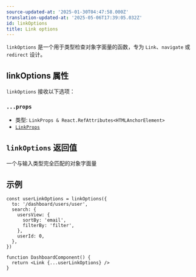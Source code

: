```yaml
---
source-updated-at: '2025-01-30T04:47:58.000Z'
translation-updated-at: '2025-05-06T17:39:05.032Z'
id: linkOptions
title: Link options
---
```


`linkOptions` 是一个用于类型检查对象字面量的函数，专为 `Link`、`navigate` 或 `redirect` 设计。

## linkOptions 属性

`linkOptions` 接收以下选项：

### `...props`

- 类型: `LinkProps & React.RefAttributes<HTMLAnchorElement>`
- [`LinkProps`](./LinkPropsType.md)

## `linkOptions` 返回值

一个与输入类型完全匹配的对象字面量

## 示例

```tsx
const userLinkOptions = linkOptions({
  to: '/dashboard/users/user',
  search: {
    usersView: {
      sortBy: 'email',
      filterBy: 'filter',
    },
    userId: 0,
  },
})

function DashboardComponent() {
  return <Link {...userLinkOptions} />
}
```
